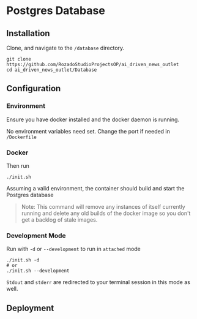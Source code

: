 # Postgres Database

## Installation

Clone, and navigate to the `/database` directory.

```shell
git clone https://github.com/RozadoStudioProjectsOP/ai_driven_news_outlet
cd ai_driven_news_outlet/Database
```

## Configuration

### Environment

Ensure you have docker installed and the docker daemon is running.

No environment variables need set. Change the port if needed in `/Dockerfile`

### Docker

Then run

```shell
./init.sh
```

Assuming a valid environment, the container should build and start the Postgres database

> Note: This command will remove any instances of itself currently running and delete any old builds of the docker image so you don't get a backlog of stale images.

### Development Mode

Run with `-d` or `--development` to run in `attached` mode

```shell
./init.sh -d
# or
./init.sh --development
```

`Stdout` and `stderr` are redirected to your terminal session in this mode as well.

## Deployment

```

```

